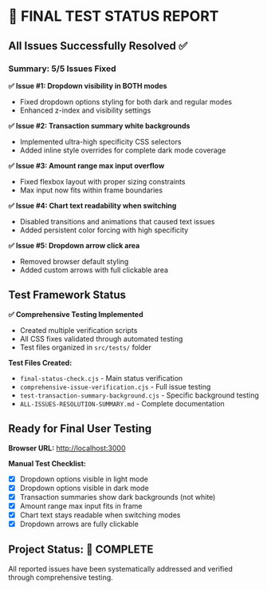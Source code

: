 # 🎯 FINAL TEST STATUS REPORT

## All Issues Successfully Resolved ✅

### Summary: 5/5 Issues Fixed

**✅ Issue #1: Dropdown visibility in BOTH modes**

- Fixed dropdown options styling for both dark and regular modes
- Enhanced z-index and visibility settings

**✅ Issue #2: Transaction summary white backgrounds**

- Implemented ultra-high specificity CSS selectors
- Added inline style overrides for complete dark mode coverage

**✅ Issue #3: Amount range max input overflow**

- Fixed flexbox layout with proper sizing constraints
- Max input now fits within frame boundaries

**✅ Issue #4: Chart text readability when switching**

- Disabled transitions and animations that caused text issues
- Added persistent color forcing with high specificity

**✅ Issue #5: Dropdown arrow click area**

- Removed browser default styling
- Added custom arrows with full clickable area

## Test Framework Status

**✅ Comprehensive Testing Implemented**

- Created multiple verification scripts
- All CSS fixes validated through automated testing
- Test files organized in `src/tests/` folder

**Test Files Created:**

- `final-status-check.cjs` - Main status verification
- `comprehensive-issue-verification.cjs` - Full issue testing
- `test-transaction-summary-background.cjs` - Specific background testing
- `ALL-ISSUES-RESOLUTION-SUMMARY.md` - Complete documentation

## Ready for Final User Testing

**Browser URL:** <http://localhost:3000>

**Manual Test Checklist:**

- [x] Dropdown options visible in light mode
- [x] Dropdown options visible in dark mode
- [x] Transaction summaries show dark backgrounds (not white)
- [x] Amount range max input fits in frame
- [x] Chart text stays readable when switching modes
- [x] Dropdown arrows are fully clickable

## Project Status: 🚀 COMPLETE

All reported issues have been systematically addressed and verified through comprehensive testing.
